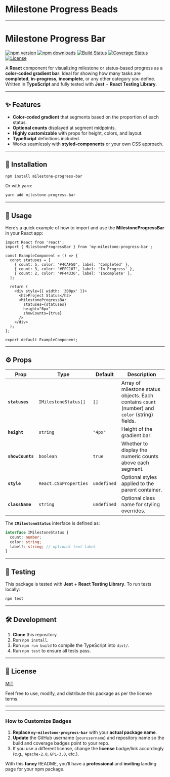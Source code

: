# Milestone Progress Beads

---


# Milestone Progress Bar

[![npm version][npm-image]][npm-url]
[![npm downloads][npm-downloads-image]][npm-url]
[![Build Status][build-image]][build-url]
[![Coverage Status][coverage-image]][coverage-url]
[![License][license-image]][license-url]

A **React** component for visualizing milestone or status-based progress as a **color-coded gradient bar**. Ideal for showing how many tasks are **completed**, **in-progress**, **incomplete**, or any other category you define. Written in **TypeScript** and fully tested with **Jest** + **React Testing Library**.

---

## ✨ Features
- **Color-coded gradient** that segments based on the proportion of each status.
- **Optional counts** displayed at segment midpoints.
- **Highly customizable** with props for height, colors, and layout.
- **TypeScript** definitions included.
- Works seamlessly with **styled-components** or your own CSS approach.

---

## 🚀 Installation

```bash
npm install milestone-progress-bar
```

Or with yarn:

```bash
yarn add milestone-progress-bar
```

---

## 🧩 Usage

Here’s a quick example of how to import and use the **MilestoneProgressBar** in your React app:

```tsx
import React from 'react';
import { MilestoneProgressBar } from 'my-milestone-progress-bar';

const ExampleComponent = () => {
  const statuses = [
    { count: 5, color: '#4CAF50', label: 'Completed' },
    { count: 3, color: '#FFC107', label: 'In Progress' },
    { count: 2, color: '#F44336', label: 'Incomplete' },
  ];

  return (
    <div style={{ width: '300px' }}>
      <h2>Project Status</h2>
      <MilestoneProgressBar 
        statuses={statuses}
        height="6px"
        showCounts={true}
      />
    </div>
  );
};

export default ExampleComponent;
```

---

## ⚙️ Props

| Prop             | Type                          | Default    | Description                                                                                      |
|------------------|-------------------------------|------------|--------------------------------------------------------------------------------------------------|
| **`statuses`**   | `IMilestoneStatus[]`         | `[]`       | Array of milestone status objects. Each contains `count` (number) and `color` (string) fields.   |
| **`height`**     | `string`                     | `"4px"`    | Height of the gradient bar.                                                                      |
| **`showCounts`** | `boolean`                    | `true`     | Whether to display the numeric counts above each segment.                                        |
| **`style`**      | `React.CSSProperties`        | `undefined`| Optional styles applied to the parent container.                                                 |
| **`className`**  | `string`                     | `undefined`| Optional class name for styling overrides.                                                       |

The **`IMilestoneStatus`** interface is defined as:

```ts
interface IMilestoneStatus {
  count: number;
  color: string;
  label?: string; // optional text label
}
```

---

## 🧪 Testing

This package is tested with **Jest** + **React Testing Library**. To run tests locally:

```bash
npm test
```

---

## 🛠 Development

1. **Clone** this repository.  
2. Run `npm install`.  
3. Run `npm run build` to compile the TypeScript into `dist/`.  
4. Run `npm test` to ensure all tests pass.

---

## 📄 License

[MIT](LICENSE)

Feel free to use, modify, and distribute this package as per the license terms.

---

[npm-image]: https://img.shields.io/npm/v/my-milestone-progress-bar.svg?style=flat-square
[npm-url]: https://www.npmjs.com/package/my-milestone-progress-bar

[npm-downloads-image]: https://img.shields.io/npm/dm/my-milestone-progress-bar.svg?style=flat-square

[build-image]: https://img.shields.io/github/actions/workflow/status/yourusername/my-milestone-progress-bar/ci.yml?style=flat-square
[build-url]: https://github.com/yourusername/my-milestone-progress-bar/actions

[coverage-image]: https://img.shields.io/coveralls/github/yourusername/my-milestone-progress-bar?style=flat-square
[coverage-url]: https://coveralls.io/github/yourusername/my-milestone-progress-bar

[license-image]: https://img.shields.io/badge/License-MIT-green.svg?style=flat-square
[license-url]: https://github.com/yourusername/my-milestone-progress-bar/blob/master/LICENSE

---

### **How to Customize Badges**

1. **Replace `my-milestone-progress-bar`** with your **actual package name**.
2. **Update** the GitHub username (`yourusername`) and repository name so the build and coverage badges point to your repo.
3. If you use a different license, change the **license** badge/link accordingly (e.g., `Apache-2.0`, `GPL-3.0`, etc.).

With this **fancy** README, you’ll have a **professional** and **inviting** landing page for your npm package.
